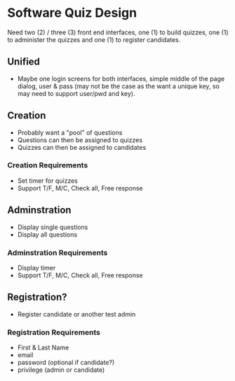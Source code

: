 # Software Quiz Design

Need two (2) / three (3) front end interfaces, one (1) to build quizzes, one (1) to administer the quizzes and one (1) to register candidates.

## Unified

- Maybe one login screens for both interfaces, simple middle of the page dialog, user & pass (may not be the case as the want a unique key, so may need to support user/pwd and key).

## Creation

- Probably want a "pool" of questions
- Questions can then be assigned to quizzes
- Quizzes can then be assigned to candidates

### Creation Requirements

- Set timer for quizzes
- Support T/F, M/C, Check all, Free response

## Adminstration

- Display single questions
- Display all questions

### Adminstration Requirements

- Display timer
- Support T/F, M/C, Check all, Free response

## Registration?

- Register candidate or another test admin

### Registration Requirements

- First & Last Name
- email
- password (optional if candidate?)
- privilege (admin or candidate)
